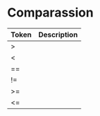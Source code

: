 # Comparassion

| Token | Description |
| --- | --- |
| > | |
| < | |
| == | |
| != | |
| >= | |
| <= | |